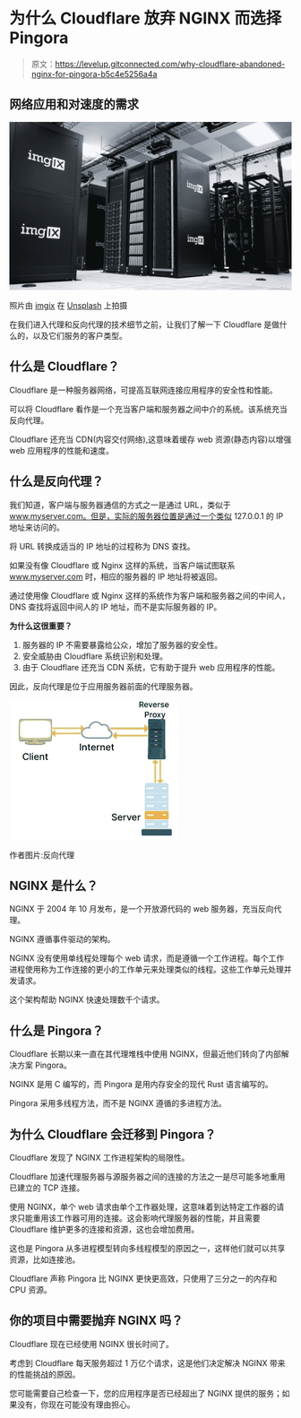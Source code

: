 # 为什么 Cloudflare 放弃 NGINX 而选择 Pingora

> 原文：<https://levelup.gitconnected.com/why-cloudflare-abandoned-nginx-for-pingora-b5c4e5256a4a>

## 网络应用和对速度的需求

![](img/b4ab5f4f537866bb9b658de02eb2cbc5.png)

照片由 [imgix](https://unsplash.com/@imgix?utm_source=unsplash&utm_medium=referral&utm_content=creditCopyText) 在 [Unsplash](https://unsplash.com/s/photos/cloud-server?utm_source=unsplash&utm_medium=referral&utm_content=creditCopyText) 上拍摄

在我们进入代理和反向代理的技术细节之前，让我们了解一下 Cloudflare 是做什么的，以及它们服务的客户类型。

## 什么是 Cloudflare？

Cloudflare 是一种服务器网络，可提高互联网连接应用程序的安全性和性能。

可以将 Cloudflare 看作是一个充当客户端和服务器之间中介的系统。该系统充当反向代理。

Cloudflare 还充当 CDN(内容交付网络),这意味着缓存 web 资源(静态内容)以增强 web 应用程序的性能和速度。

## 什么是反向代理？

我们知道，客户端与服务器通信的方式之一是通过 URL，类似于 www.myserver.com。但是，实际的服务器位置是通过一个类似 127.0.0.1 的 IP 地址来访问的。

将 URL 转换成适当的 IP 地址的过程称为 DNS 查找。

如果没有像 Cloudflare 或 Nginx 这样的系统，当客户端试图联系 www.myserver.com 时，相应的服务器的 IP 地址将被返回。

通过使用像 Cloudflare 或 Nginx 这样的系统作为客户端和服务器之间的中间人，DNS 查找将返回中间人的 IP 地址，而不是实际服务器的 IP。

**为什么这很重要？**

1.  服务器的 IP 不需要暴露给公众，增加了服务器的安全性。
2.  安全威胁由 Cloudflare 系统识别和处理。
3.  由于 Cloudflare 还充当 CDN 系统，它有助于提升 web 应用程序的性能。

因此，反向代理是位于应用服务器前面的代理服务器。

![](img/f574cc46c0c703e35503f565b55abb5d.png)

作者图片:反向代理

## NGINX 是什么？

NGINX 于 2004 年 10 月发布，是一个开放源代码的 web 服务器，充当反向代理。

NGINX 遵循事件驱动的架构。

NGINX 没有使用单线程处理每个 web 请求，而是遵循一个工作进程。每个工作进程使用称为工作连接的更小的工作单元来处理类似的线程。这些工作单元处理并发请求。

这个架构帮助 NGINX 快速处理数千个请求。

## 什么是 Pingora？

Cloudflare 长期以来一直在其代理堆栈中使用 NGINX，但最近他们转向了内部解决方案 Pingora。

NGINX 是用 C 编写的，而 Pingora 是用内存安全的现代 Rust 语言编写的。

Pingora 采用多线程方法，而不是 NGINX 遵循的多进程方法。

## 为什么 Cloudflare 会迁移到 Pingora？

Cloudflare 发现了 NGINX 工作进程架构的局限性。

Cloudflare 加速代理服务器与源服务器之间的连接的方法之一是尽可能多地重用已建立的 TCP 连接。

使用 NGINX，单个 web 请求由单个工作器处理，这意味着到达特定工作器的请求只能重用该工作器可用的连接。这会影响代理服务器的性能，并且需要 Cloudflare 维护更多的连接和资源，这也会增加费用。

这也是 Pingora 从多进程模型转向多线程模型的原因之一，这样他们就可以共享资源，比如连接池。

Cloudflare 声称 Pingora 比 NGINX 更快更高效，只使用了三分之一的内存和 CPU 资源。

## 你的项目中需要抛弃 NGINX 吗？

Cloudflare 现在已经使用 NGINX 很长时间了。

考虑到 Cloudflare 每天服务超过 1 万亿个请求，这是他们决定解决 NGINX 带来的性能挑战的原因。

您可能需要自己检查一下，您的应用程序是否已经超出了 NGINX 提供的服务；如果没有，你现在可能没有理由担心。
